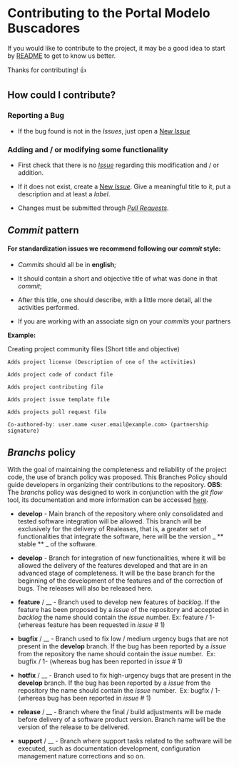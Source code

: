 # Contributing to the Portal Modelo Buscadores 

If you would like to contribute to the project, it may be a good idea to start by [README](https://github.com/interlegis/interlegis.portalmodelo.buscadores/blob/master/README.rst) to get to know us better.

Thanks for contributing!  :+1:


## How could I contribute?

### Reporting a Bug

* If the bug found is not in the _Issues_, just open a [New _Issue_](https://github.com/interlegis/interlegis.portalmodelo.buscadores/issues/new)

### Adding and / or modifying some functionality

* First check that there is no [_Issue_](https://github.com/interlegis/interlegis.portalmodelo.buscadores/issues) regarding this modification and / or addition.

* If it does not exist, create a [New _Issue_](https://github.com/interlegis/interlegis.portalmodelo.buscadores/issues/new). Give a meaningful title to it, put a description and at least a _label_.

* Changes must be submitted through [_Pull Requests_](https://github.com/interlegis/interlegis.portalmodelo.buscadores/issues/new/compare).


## _Commit_ pattern

#### For standardization issues we recommend following our _commit_ style:

* _Commits_ should all be in __english__;

* It should contain a short and objective title of what was done in that _commit_;

* After this title, one should describe, with a little more detail, all the activities performed.

* If you are working with an associate sign on your _commits_ your partners

__Example:__

Creating project community files (Short title and objective)

    Adds project license (Description of one of the activities)

    Adds project code of conduct file

    Adds project contributing file

    Adds project issue template file

    Adds projects pull request file

    Co-authored-by: user.name <user.email@example.com> (partnership signature)

## _Branchs_ policy

With the goal of maintaining the completeness and reliability of the project code, the use of branch policy was proposed.
This Branches Policy should guide developers in organizing their contributions to the repository.
__OBS__: The _branchs_ policy was designed to work in conjunction with the _git flow_ tool, its documentation and more information can be accessed [here](https://github.com/nvie/gitflow).

* __develop__ - Main branch of the repository where only consolidated and tested software integration will be allowed. This branch will be exclusively for the delivery of Realeases, that is, a greater set of functionalities that integrate the software, here will be the version _ ** stable ** _ of the software.

* __develop__ - Branch for integration of new functionalities, where it will be allowed the delivery of the features developed and that are in an advanced stage of completeness. It will be the base branch for the beginning of the development of the features and of the correction of bugs. The releases will also be released here.

* __feature__ / <name-of-feature> __ - Branch used to develop new features of _backlog_. If the feature has been proposed by a _issue_ of the repository and accepted in _backlog_ the name should contain the _issue_ number.
Ex: feature / 1- <new-feature-name> (whereas feature has been requested in _issue_ # 1)

* __bugfix__ / <bug-name> __ - Branch used to fix low / medium urgency bugs that are not present in the __develop__ branch. If the bug has been reported by a _issue_ from the repository the name should contain the _issue_ number.
 Ex: bugfix / 1- <bug-description> (whereas bug has been reported in _issue_ # 1)

* __hotfix__ / <bug-name> __ - Branch used to fix high-urgency bugs that are present in the __develop__ branch. If the bug has been reported by a _issue_ from the repository the name should contain the _issue_ number.
 Ex: bugfix / 1- <bug-description> (whereas bug has been reported in _issue_ # 1)

* __release__ / <release-version> __ - Branch where the final / build adjustments will be made before delivery of a software product version. Branch name will be the version of the release to be delivered.

* __support__ / <theme-or-nature> __ - Branch where support tasks related to the software will be executed, such as documentation development, configuration management nature corrections and so on.

